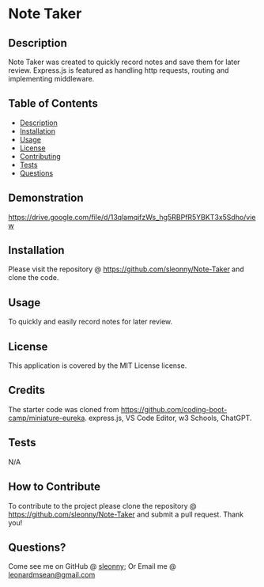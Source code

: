 # Note Taker

## Description

Note Taker was created to quickly record notes and save them for later review.  Express.js is featured as handling http requests, routing and implementing middleware.

## Table of Contents

- [Description](#description)
- [Installation](#installation)
- [Usage](#usage)
- [License](#license)
- [Contributing](#contributing)
- [Tests](#tests)
- [Questions](#questions)

## Demonstration

https://drive.google.com/file/d/13qlamqifzWs_hg5RBPfR5YBKT3x5Sdho/view


## Installation

Please visit the repository @ https://github.com/sleonny/Note-Taker and clone the code.

## Usage

To quickly and easily record notes for later review.

## License

 This application is covered by the MIT License license.

## Credits

 The starter code was cloned from https://github.com/coding-boot-camp/miniature-eureka.  express.js, VS Code Editor, w3 Schools, ChatGPT.

## Tests

  N/A

## How to Contribute

  To contribute to the project please clone the repository @ https://github.com/sleonny/Note-Taker and submit a pull request.  Thank you!


## Questions?

  Come see me on GitHub @ [sleonny](https://github.com/sleonny);
  Or
  Email me @ leonardmsean@gmail.com
